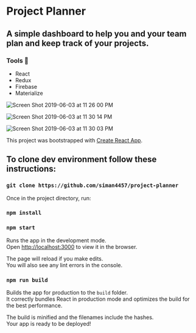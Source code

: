 # Project Planner

## A simple dashboard to help you and your team plan and keep track of your projects.

### Tools :wrench:

- React
- Redux
- Firebase
- Materialize

![Screen Shot 2019-06-03 at 11 26 00 PM](https://user-images.githubusercontent.com/28658492/58851502-9bc2f500-8658-11e9-9219-9142165fff38.png)

![Screen Shot 2019-06-03 at 11 30 14 PM](https://user-images.githubusercontent.com/28658492/58851501-9bc2f500-8658-11e9-8c2d-d80faadc7263.png)

![Screen Shot 2019-06-03 at 11 30 03 PM](https://user-images.githubusercontent.com/28658492/58851500-9bc2f500-8658-11e9-9277-12118ecfe3b6.png)

This project was bootstrapped with [Create React App](https://github.com/facebook/create-react-app).

## To clone dev environment follow these instructions:

### `git clone https://github.com/siman4457/project-planner`

Once in the project directory, run:

### `npm install`

### `npm start`

Runs the app in the development mode.<br>
Open [http://localhost:3000](http://localhost:3000) to view it in the browser.

The page will reload if you make edits.<br>
You will also see any lint errors in the console.

### `npm run build`

Builds the app for production to the `build` folder.<br>
It correctly bundles React in production mode and optimizes the build for the best performance.

The build is minified and the filenames include the hashes.<br>
Your app is ready to be deployed!
